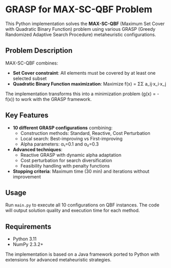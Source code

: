 # GRASP for MAX-SC-QBF Problem

This Python implementation solves the **MAX-SC-QBF** (Maximum Set Cover with Quadratic Binary Function) problem using various GRASP (Greedy Randomized Adaptive Search Procedure) metaheuristic configurations.

## Problem Description
MAX-SC-QBF combines:
- **Set Cover constraint**: All elements must be covered by at least one selected subset
- **Quadratic Binary Function maximization**: Maximize f(x) = ΣΣ a_ij·x_i·x_j

The implementation transforms this into a minimization problem (g(x) = -f(x)) to work with the GRASP framework.

## Key Features
- **10 different GRASP configurations** combining:
  - Construction methods: Standard, Reactive, Cost Perturbation
  - Local search: Best-improving vs First-improving
  - Alpha parameters: α₁=0.1 and α₂=0.3
- **Advanced techniques**:
  - Reactive GRASP with dynamic alpha adaptation
  - Cost perturbation for search diversification
  - Feasibility handling with penalty functions
- **Stopping criteria**: Maximum time (30 min) and iterations without improvement

## Usage
Run `main.py` to execute all 10 configurations on QBF instances. The code will output solution quality and execution time for each method.

## Requirements
- Python 3.11
- NumPy 2.3.2+

The implementation is based on a Java framework ported to Python with extensions for advanced metaheuristic strategies.
